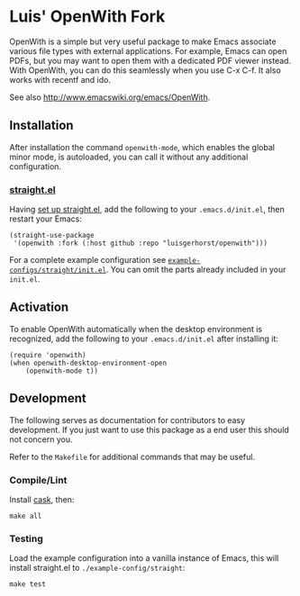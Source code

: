 # Luis' OpenWith Fork

OpenWith is a simple but very useful package to make Emacs associate various
file types with external applications.  For example, Emacs can open PDFs, but
you may want to open them with a dedicated PDF viewer instead.  With OpenWith,
you can do this seamlessly when you use C-x C-f.  It also works with recentf and
ido.

See also http://www.emacswiki.org/emacs/OpenWith.

## Installation

After installation the command `openwith-mode`, which enables the global minor mode, is autoloaded, you can call it without any additional configuration.

### [straight.el](https://github.com/raxod502/straight.el)

Having [set up straight.el](https://github.com/raxod502/straight.el#getting-started), add the following to your `.emacs.d/init.el`, then restart your Emacs:

``` emacs-lisp
(straight-use-package
 '(openwith :fork (:host github :repo "luisgerhorst/openwith")))
```

For a complete example configuration see [`example-configs/straight/init.el`](./example-configs/straight/init.el). You can omit the parts already included in your `init.el`.

## Activation

To enable OpenWith automatically when the desktop environment is recognized, add the following to your `.emacs.d/init.el` after installing it:

``` emacs-lisp
(require 'openwith)
(when openwith-desktop-environment-open
    (openwith-mode t))
```

## Development

The following serves as documentation for contributors to easy development. If you just want to use this package as a end user this should not concern you.

Refer to the `Makefile` for additional commands that may be useful.

### Compile/Lint

Install [cask](https://github.com/cask/cask), then:

``` shell
make all
```

### Testing

Load the example configuration into a vanilla instance of Emacs, this will install straight.el to `./example-config/straight`:

``` shell
make test
```
